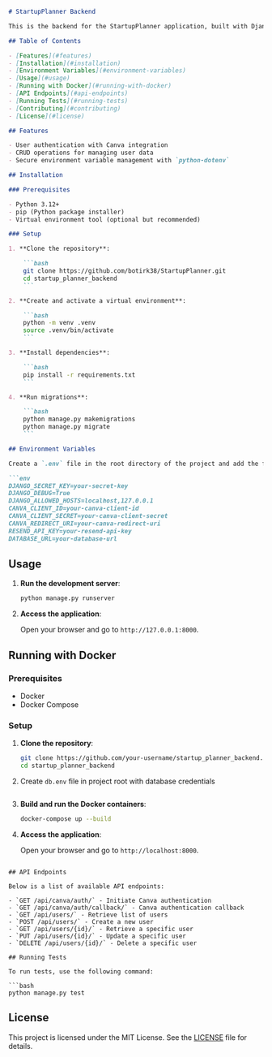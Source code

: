 ```markdown
# StartupPlanner Backend

This is the backend for the StartupPlanner application, built with Django. It provides REST APIs for managing the application's data and integrates with Canva for user authentication.

## Table of Contents

- [Features](#features)
- [Installation](#installation)
- [Environment Variables](#environment-variables)
- [Usage](#usage)
- [Running with Docker](#running-with-docker)
- [API Endpoints](#api-endpoints)
- [Running Tests](#running-tests)
- [Contributing](#contributing)
- [License](#license)

## Features

- User authentication with Canva integration
- CRUD operations for managing user data
- Secure environment variable management with `python-dotenv`

## Installation

### Prerequisites

- Python 3.12+
- pip (Python package installer)
- Virtual environment tool (optional but recommended)

### Setup

1. **Clone the repository**:

    ```bash
    git clone https://github.com/botirk38/StartupPlanner.git
    cd startup_planner_backend
    ```

2. **Create and activate a virtual environment**:

    ```bash
    python -m venv .venv
    source .venv/bin/activate
    ```

3. **Install dependencies**:

    ```bash
    pip install -r requirements.txt
    ```

4. **Run migrations**:

    ```bash
    python manage.py makemigrations
    python manage.py migrate
    ```

## Environment Variables

Create a `.env` file in the root directory of the project and add the following environment variables:

```env
DJANGO_SECRET_KEY=your-secret-key
DJANGO_DEBUG=True
DJANGO_ALLOWED_HOSTS=localhost,127.0.0.1
CANVA_CLIENT_ID=your-canva-client-id
CANVA_CLIENT_SECRET=your-canva-client-secret
CANVA_REDIRECT_URI=your-canva-redirect-uri
RESEND_API_KEY=your-resend-api-key
DATABASE_URL=your-database-url 
```

## Usage

1. **Run the development server**:

    ```bash
    python manage.py runserver
    ```

2. **Access the application**:

    Open your browser and go to `http://127.0.0.1:8000`.

## Running with Docker

### Prerequisites

- Docker
- Docker Compose

### Setup

1. **Clone the repository**:

    ```bash
    git clone https://github.com/your-username/startup_planner_backend.git
    cd startup_planner_backend

2. Create ```db.env``` file in project root with database credentials
    ```

3. **Build and run the Docker containers**:

    ```bash
    docker-compose up --build
    ```

4. **Access the application**:

    Open your browser and go to `http://localhost:8000`.


```

## API Endpoints

Below is a list of available API endpoints:

- `GET /api/canva/auth/` - Initiate Canva authentication
- `GET /api/canva/auth/callback/` - Canva authentication callback
- `GET /api/users/` - Retrieve list of users
- `POST /api/users/` - Create a new user
- `GET /api/users/{id}/` - Retrieve a specific user
- `PUT /api/users/{id}/` - Update a specific user
- `DELETE /api/users/{id}/` - Delete a specific user

## Running Tests

To run tests, use the following command:

```bash
python manage.py test
```



## License

This project is licensed under the MIT License. See the [LICENSE](LICENSE) file for details.
```

